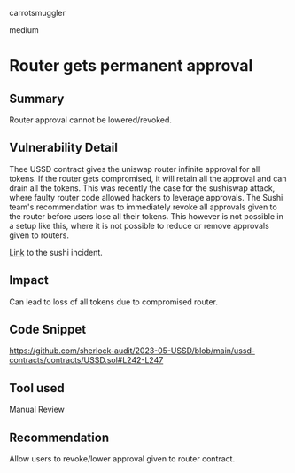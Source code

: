 carrotsmuggler

medium

# Router gets permanent approval

## Summary

Router approval cannot be lowered/revoked.

## Vulnerability Detail

Thee USSD contract gives the uniswap router infinite approval for all tokens. If the router gets compromised, it will retain all the approval and can drain all the tokens. This was recently the case for the sushiswap attack, where faulty router code allowed hackers to leverage approvals. The Sushi team's recommendation was to immediately revoke all approvals given to the router before users lose all their tokens. This however is not possible in a setup like this, where it is not possible to reduce or remove approvals given to routers.

[Link](https://cointelegraph.com/news/sushiswap-approval-bug-leads-to-3-3-million-exploit) to the sushi incident.

## Impact

Can lead to loss of all tokens due to compromised router.

## Code Snippet

https://github.com/sherlock-audit/2023-05-USSD/blob/main/ussd-contracts/contracts/USSD.sol#L242-L247

## Tool used

Manual Review

## Recommendation

Allow users to revoke/lower approval given to router contract.
